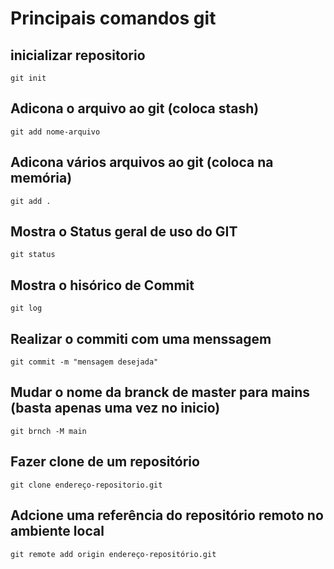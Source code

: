 # Principais comandos git

## inicializar repositorio
`git init`

## Adicona o arquivo ao git (coloca stash)
`git add nome-arquivo`

## Adicona vários arquivos ao git (coloca na memória)
`git add .`

## Mostra o Status geral de uso do GIT
`git status`

## Mostra o hisórico de Commit
`git log`

## Realizar o commiti com uma menssagem
`git commit -m "mensagem desejada"`

## Mudar o nome da branck de master para mains (basta apenas uma vez no inicio)
`git brnch -M main`

## Fazer clone de um repositório 
`git clone endereço-repositorio.git`

## Adcione uma referência do repositório remoto no ambiente local
`git remote add origin endereço-repositório.git`